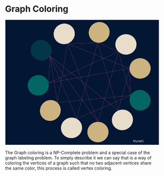 # Graph Coloring

![myciel3](https://github.com/JuanjoMrt/Graph-Coloring/blob/master/resources/myciel3.png)

The Graph coloring is a NP-Complete problem and a special case of the graph labeling problem. To simply describe it we can say that is a way of coloring the vertices of a graph such that no two adjacent vertices share the same color, this process is called vertex coloring.

